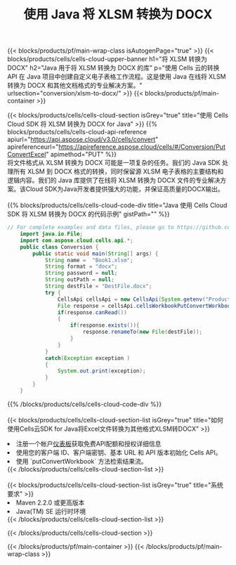 ﻿---
title: 使用 Java 将 XLSM 转换为 DOCX
description: 利用Aspose.Cells Cloud SDK for Java将XLSM格式文件转换为DOCX格式文件。
---
{{< blocks/products/pf/main-wrap-class isAutogenPage="true" >}}
{{< blocks/products/cells/cells-cloud-upper-banner h1="将 XLSM 转换为 DOCX" h2="Java 用于将 XLSM 转换为 DOCX 的库" p="使用 Cells 云的转换 API 在 Java 项目中创建自定义电子表格工作流程。这是使用 Java 在线将 XLSM 转换为 DOCX 和其他文档格式的专业解决方案。" urlsection="conversion/xlsm-to-docx/" >}}
{{< blocks/products/pf/main-container >}}

{{< blocks/products/cells/cells-cloud-section isGrey="true" title="使用 Cells Cloud SDK 将 XLSM 转换为 DOCX for Java" >}}
{{% blocks/products/cells/cells-cloud-api-reference apiurl="https://api.aspose.cloud/v3.0/cells/convert" apireferenceurl="https://apireference.aspose.cloud/cells/#/Conversion/PutConvertExcel" apimethod="PUT" %}}
<br/>
将文件格式从 XLSM 转换为 DOCX 可能是一项复杂的任务。我们的 Java SDK 处理所有 XLSM 到 DOCX 格式的转换，同时保留源 XLSM 电子表格的主要结构和逻辑内容。我们的 Java 库提供了在线将 XLSM 转换为 DOCX 文件的专业解决方案。该Cloud SDK为Java开发者提供强大的功能，并保证高质量的DOCX输出。
<br/>
<br/>
{{% blocks/products/cells/cells-cloud-code-div title="Java 使用 Cells Cloud SDK 将 XLSM 转换为 DOCX 的代码示例" gistPath="" %}}
 
```java
// For complete examples and data files, please go to https://github.com/aspose-cells-cloud/aspose-cells-cloud-java/
    import java.io.File;
    import com.aspose.cloud.cells.api.*;
    public class Conversion {
        public static void main(String[] args) {
            String name =  "Book1.xlsm";
            String format = "docx";
            String password = null;
            String outPath = null;
            String destFile = "DestFile.docx";
            try {
                CellsApi cellsApi = new CellsApi(System.getenv("ProductClientId"), System.getenv("ProductClientSecret"));
                File response = cellsApi.cellsWorkbookPutConvertWorkbook(new File(name), format, password, outPath, null,null);            
                if(response.canRead())
                {
                    if(response.exists()){
                        response.renameTo(new File(destFile));
                    }                
                }
            }
            catch(Exception exception )
            {
                System.out.print(exception);
            }
        }
    }
```
 
{{% /blocks/products/cells/cells-cloud-code-div %}}
<br/>
<br/>
{{< blocks/products/cells/cells-cloud-section-list isGrey="true" title="如何使用Cells云SDK for Java将Excel文件转换为其他格式XLSM转DOCX" >}}
<li>注册一个帐户<a href="https://dashboard.aspose.cloud/">仪表板</a>获取免费API配额和授权详细信息</li>
<li>使用您的客户端 ID、客户端密钥、基本 URL 和 API 版本初始化 Cells API。</li>
<li>使用 `putConvertWorkbook` 方法检索结果流。</li>
{{< /blocks/products/cells/cells-cloud-section-list >}}
<br/>
<br/>
{{< blocks/products/cells/cells-cloud-section-list isGrey="true" title="系统要求" >}}
<li>Maven 2.2.0 或更高版本</li>
<li>Java(TM) SE 运行时环境</li>
{{< /blocks/products/cells/cells-cloud-section-list >}}

{{< /blocks/products/cells/cells-cloud-section >}}

{{< /blocks/products/pf/main-container >}}
{{< /blocks/products/pf/main-wrap-class >}}
